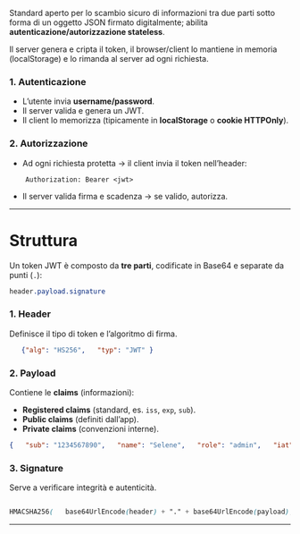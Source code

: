 Standard aperto per lo scambio sicuro di informazioni tra due parti sotto forma di un oggetto JSON firmato digitalmente; abilita **autenticazione/autorizzazione stateless**.

Il server genera e cripta il token, il browser/client lo mantiene in memoria (localStorage) e lo rimanda al server ad ogni richiesta.


### 1. Autenticazione

- L’utente invia **username/password**.
- Il server valida e genera un JWT.
- Il client lo memorizza (tipicamente in **localStorage** o **cookie HTTPOnly**).

### 2. Autorizzazione

- Ad ogni richiesta protetta → il client invia il token nell’header:
``` 
    Authorization: Bearer <jwt>
```

- Il server valida firma e scadenza → se valido, autorizza.

---
# Struttura

Un token JWT è composto da **tre parti**, codificate in Base64 e separate da punti (`.`):

``` css
header.payload.signature
```
### 1. Header

Definisce il tipo di token e l’algoritmo di firma.

``` JSON
   {"alg": "HS256",   "typ": "JWT" }
```

### 2. Payload

Contiene le **claims** (informazioni):
- **Registered claims** (standard, es. `iss`, `exp`, `sub`).
- **Public claims** (definiti dall’app).
- **Private claims** (convenzioni interne).


``` JSON 
{   "sub": "1234567890",   "name": "Selene",   "role": "admin",   "iat": 1516239022,   "exp": 1516242622 }
```

### 3. Signature

Serve a verificare integrità e autenticità.

``` SCSS

HMACSHA256(   base64UrlEncode(header) + "." + base64UrlEncode(payload),   secret ) 

```

---
